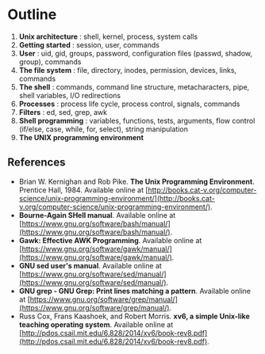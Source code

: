 # Outline

1. **Unix architecture** : shell, kernel, process, system calls
1. **Getting started** : session, user, commands
1. **User** : uid, gid, groups, password, configuration files (passwd, shadow, group), commands
1. **The file system** : file, directory, inodes, permission, devices, links, commands
1. **The shell** : commands, command line structure, metacharacters, pipe, shell variables, I/O redirections
1. **Processes** : process life cycle, process control, signals, commands
1. **Filters** : ed, sed, grep, awk
1. **Shell programming** : variables, functions, tests, arguments, flow control (if/else, case, while, for, select), string manipulation
1. **The UNIX programming environment**

## References
* Brian W. Kernighan and Rob Pike. **The Unix Programming Environment**. Prentice Hall, 1984. Available online at [http://books.cat-v.org/computer-science/unix-programming-environment/](http://books.cat-v.org/computer-science/unix-programming-environment/).
* **Bourne-Again SHell manual**. Available online at [https://www.gnu.org/software/bash/manual/](https://www.gnu.org/software/bash/manual/).
* **Gawk: Effective AWK Programming**. Available online at [https://www.gnu.org/software/gawk/manual/](https://www.gnu.org/software/gawk/manual/).
* **GNU sed user's manual**. Available online at [https://www.gnu.org/software/sed/manual/](https://www.gnu.org/software/sed/manual/).
* **GNU grep - GNU Grep: Print lines matching a pattern**. Available online at [https://www.gnu.org/software/grep/manual/](https://www.gnu.org/software/grep/manual/).
* Russ Cox, Frans Kaashoek, and Robert Morris. **xv6, a simple Unix-like teaching operating system**. Available online at [http://pdos.csail.mit.edu/6.828/2014/xv6/book-rev8.pdf](http://pdos.csail.mit.edu/6.828/2014/xv6/book-rev8.pdf).
